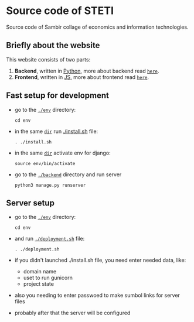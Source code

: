 # **Source code of STETI**

Source code of Sambir collage of economics and information technologies.

## **Briefly about the website**

This website consists of two parts:

1. **Backend**, written in [Python](https://python.org/ "Python website"), more about backend read [`here`](./backend/README.md "Backend documentation").  
2. **Frontend**, written in [JS](https://developer.mozilla.org/en-US/docs/Web/JavaScript "JS website"), more about frontend read [`here`](./frontend/README.md "Backend documentation").  

## **Fast setup for development**

- go to the [`./env`](./env "link to the env dir") directory:

    ```shell
    cd env
    ```

- in the same [`dir`](./env "link to the env dir") run [./install.sh](./env/install.sh "link to the install.sh file") file:

    ```shell
    . ./install.sh
    ```

- in the same [`dir`](./env "link to the env dir") activate env for django:

    ```shell
    source env/bin/activate
    ```

- go to the [`./backend`](./backend "link to the env dir") directory and run server

    ```shell
    python3 manage.py runserver
    ```

## **Server setup**

- go to the [`./env`](./env "link to the env dir") directory:

    ```shell
    cd env
    ```

- and run [`./deployment.sh`](./env/deployment.sh "link to the deployment.sh file") file:

    ```shell
    . ./deployment.sh
    ```

- if you didn't launched ./install.sh file, you need enter needed data, like:

  - domain name
  - uset to run gunicorn
  - project state

- also you needing to enter passwoed to make sumbol links for server files
- probably after that the server will be configured
